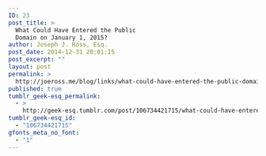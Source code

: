 ```yaml
---
ID: 23
post_title: >
  What Could Have Entered the Public
  Domain on January 1, 2015?
author: Joseph J. Ross, Esq.
post_date: 2014-12-31 20:01:15
post_excerpt: ""
layout: post
permalink: >
  http://joeross.me/blog/links/what-could-have-entered-the-public-domain-on/
published: true
tumblr_geek-esq_permalink:
  - >
    http://geek-esq.tumblr.com/post/106734421715/what-could-have-entered-the-public-domain-on
tumblr_geek-esq_id:
  - "106734421715"
gfonts_meta_no_font:
  - "1"
---
```

